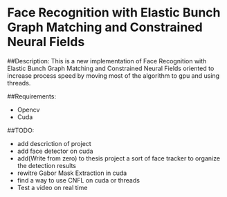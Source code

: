 # Face Recognition with Elastic Bunch Graph Matching and Constrained Neural Fields

##Description:
This is a new implementation of Face Recognition with Elastic Bunch Graph Matching and Constrained Neural Fields oriented to increase process speed by moving most of the algorithm to gpu and using threads.


##Requirements:
- Opencv 
- Cuda

##TODO:
- add descriction of project
- add face detector on cuda
- add(Write from zero) to thesis project a sort of face tracker to organize the detection results
- rewitre Gabor Mask Extraction in cuda
- find a way to use CNFL on cuda or threads
- Test a video on real time 